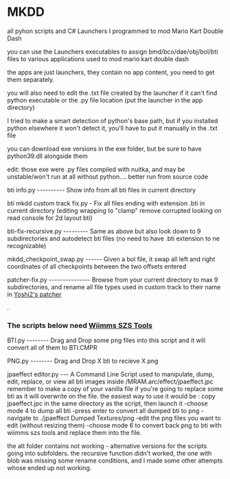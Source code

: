 # MKDD
all pyhon scripts and C# Launchers I programmed to mod Mario Kart Double Dash

you can use the Launchers executables to assign bmd/bco/dae/obj/bol/bti files to various applications used to mod mario kart double dash

the apps are just launchers, they contain no app content, you need to get them separately.

you will also need to edit the .txt file created by the launcher if it can't find python executable or the .py file location (put the launcher in the app directory)

I tried to make a smart detection of python's base path, but if you installed python elsewhere it won't detect it, you'll have to put it manually in the .txt file


you can download exe versions in the exe folder, but be sure to have python39.dll alongside them

edit: those exe were .py files compiled with nuitka, and may be unstable/won't run at all without python.... better run from source code

bti info.py ---------- Show info from all bti files in current directory

bti mkdd custom track fix.py - Fix all files ending with extension .bti in current directory (editing wrapping to "clamp" remove corrupted looking on read console for 2d layout bti)

bti-fix-recursive.py --------- Same as above but also look down to 9 subdirectories and autodetect bti files (no need to have .bti extension to ne recognizable)

mkdd_checkpoint_swap.py ------ Given a bol file, it swap all left and right coordinates of all checkpoints between the two offsets entered

patcher-fix.py --------------- Browse from your current directory to max 9 subdirectories, and rename all file types used in custom track to their name in <a href="https://github.com/RenolY2/mkdd-track-patcher/releases">Yoshi2's patcher</a>


.
### The scripts below need <a href="https://szs.wiimm.de/download.html#vers">Wiimms SZS Tools</a>

BTI.py -------- Drag and Drop some png files into this script and it will convert all of them to BTI.CMPR

PNG.py -------- Drag and Drop X bti to recieve X png

jpaeffect editor.py --- A Command Line Script used to manipulate, dump, edit, replace, or view all bti images inside /MRAM.arc/effect/jpaeffect.jpc  remember to make a copy of your vanilla file if you're going to replace some bti as it will overwrite on the file.
the easiest way to use it would be : copy jpaeffect.jpc in the same directory as the script, then launch it
-choose mode 4 to dump all bti
-press enter to convert all dumped bti to png
-navigate to ./jpaeffect Dumped Textures/png
-edit the png files you want to edit (without resizing them)
-choose mode 6 to convert back png to bti with wiimms szs tools and replace them into the file.

the alt folder contains not working - alternative versions for the scripts going into subfolders.
the recursive function didn't worked, the one with blob was missing some rename conditions, and I made some other attempts whose ended up not working.
